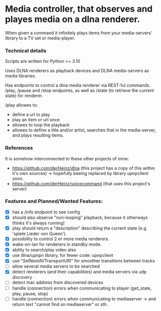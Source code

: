 # Media controller, that observes and playes media on a dlna renderer.
When given a command it infinitely plays items from your media-servers' library to a TV set or media-player.

### Technical details
Scripts are written for Python >= 3.10

Uses DLNA renderers as playback devices and DLNA media-servers as media libraries.

Has endpoints to control a dlna media renderer via REST-ful commands.
/play, /pause and /stop endpoints, as well as /state (to retrieve the current state) for renderer.

/play allowes to:
- define a url to play
- play an item or url once
- allowes to loop the playback
- allowes to define a title and/or artist, searches that in the media-server, and plays resulting items.

### References
It is somehow interconnected to these other projects of mine:
- https://github.com/derHeinz/dlna (this project has a copy of this within it's own sources) -> hopefully beeing replaced by library upnpclient soon.
- https://github.com/derHeinz/voicecommand (that uses this project's server)

### Features and Planned/Wanted Features:
- [x] has a /info endpoint to see config
- [x] should also observe "non-looping" playback, because it otherways thinks it's always running!
- [x] play should return a "description" describing the current state (e.g. 'spiele Lieder von Queen').
- [x] possibility to control 2 or more media renderers.
- [x] wake-on-lan for renderers in standby mode.
- [x] ability to search/play video also
- [x] use dlna/upnpn library, for fewer code: upnpclient
- [x] use "SetNextAVTransportURI" for smoother transitions between tracks
- [ ] allow several media servers to be searched
- [x] detect renderers (and their capabilities) and media servers via udp discovery
- [ ] detect mac address from discovered devices
- [ ] handle (connection) errors when communicating to player (get_state, play, pause, stop)
- [ ] handle (connection) errors when communicating to mediaserver -> and return text "cannot find on mediaserver" or sth.